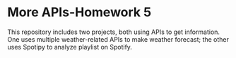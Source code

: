 # More APIs-Homework 5
 This repository includes two projects, both using APIs to get information. One uses multiple weather-related APIs to make weather forecast; the other uses Spotipy to analyze playlist on Spotify.
